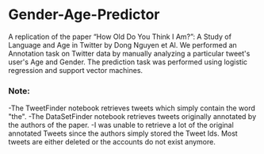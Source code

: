 # Gender-Age-Predictor

A replication of the paper “How Old Do You Think I Am?”: A Study of Language and Age in Twitter by Dong Nguyen et Al. We performed an Annotation task on Twitter data by manually analyzing a particular tweet's user's Age and Gender. The prediction task was performed using logistic regression and support vector machines.

### Note:
-The TweetFinder notebook retrieves tweets which simply contain the word "the". 
-The DataSetFinder notebook retrieves tweets originally annotated by the authors of the paper.
-I was unable to retrieve a lot of the original annotated Tweets since the authors simply stored the Tweet Ids. Most tweets are either deleted or the accounts do not exist anymore.
